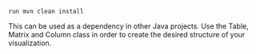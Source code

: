 ```
run mvn clean install
```
This can be used as a dependency in other Java projects.
Use the Table, Matrix and Column class in order to create the desired structure of your visualization.
